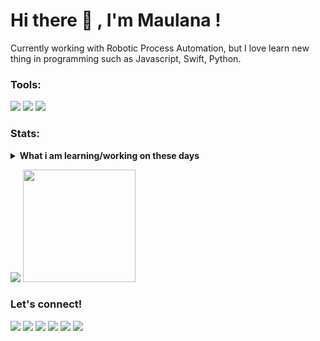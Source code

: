 # Hi there 👋 , I'm Maulana !
Currently working with Robotic Process Automation, but I love learn new thing in programming such as Javascript, Swift, Python.  

### Tools:
<p>
    <img src="https://img.shields.io/badge/OS-Windows-blue?&logo=windows" />
    <img src="https://img.shields.io/badge/Android-Studio-blue?&logo=androidstudio" />
<!--     <img src="https://img.shields.io/badge/IDE-Xcode-blue?&logo=xcode" /> -->
    <img src="https://img.shields.io/badge/Text%20Editor-Visual%20Studio%20Code-blue?&logo=visual%20studio%20code&logoColor=blue" />
</p>

### Stats:
<details>
 <summary><strong>What i am learning/working on these days</strong></summary>
    - 🔭 I’m currently working on RPA </br>
    - 🌱 I’m currently learning Python,SwiftUI and UIKit </br>
    - 👯 I’m looking to collaborate on Automation Project, Mobile Apps. </br>
    - 🤔 I’m looking for help with master of programming. hehe </br>
    - 💬 Ask me about anything.</br>
    - 📫 How to reach me: <a href="maulanalana363@gmail.com">Email me!</a>  </br>
    - 😄 Pronouns: He/Him </br>
    - ⚡ Fun fact: ... </br>
</details>
<p>
    <img src="https://github-readme-stats.vercel.app/api?username=maraiz&hide=contribs,prs&show_icons=true&hide_border=true&title_color=000" />
    <img src="https://github-readme-stats.vercel.app/api/top-langs/?username=maraiz&layout=compact" height=180 />
</p>

### Let's connect!
<p>
    <a href="#" target="blank"><img src="https://img.shields.io/badge/Website-Coming Soon-green?" /></a>
    <a href="https://www.facebook.com/maulana.n.anugerah" target="blank"><img src="https://img.shields.io/badge/Maulana Nurfaizi Anugerah-30302f?style=flat&logo=facebook" /></a>
<!--     <a href="#" target="blank"><img src="https://img.shields.io/badge/nama-30302f?style=flat&logo=medium" /></a> -->
    <a href="https://instagram.com/maulananurfaizi?igshid=MzMyNGUyNmU2YQ==" target="blank"><img src="https://img.shields.io/badge/@maulananurfaizi_-30302f?style=flat&logo=instagram" /></a>
    <a href="https://www.youtube.com/@maulagamerz1605" target="blank"><img src="https://img.shields.io/badge/Maula GamerZ_-30302f?style=flat&logo=youtube" /></a>
    <a href="https://twitter.com/AnakBudiman4" target="blank"><img src="https://img.shields.io/badge/@AnakBudiman04_-30302f?style=flat&logo=x" /></a>
    <a href="https://github.com/Maraiz" target="blank"><img src="https://img.shields.io/badge/Maraiz_-30302f?style=flat&logo=github" /></a>
<!--     <a href="#" target="blank"><img src="https://ionicabizau.github.io/badges/paypal.svg" /></a> -->
</p>

<!--
**bagusfe/bagusfe** is a ✨ _special_ ✨ repository because its `README.md` (this file) appears on your GitHub profile.

Here are some ideas to get you started:

- 🔭 I’m currently working on ...
- 🌱 I’m currently learning ...
- 👯 I’m looking to collaborate on ...
- 🤔 I’m looking for help with ...
- 💬 Ask me about ...
- 📫 How to reach me: ...
- 😄 Pronouns: ...
- ⚡ Fun fact: ...
-->
